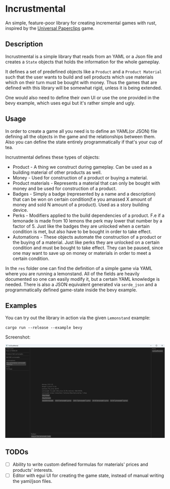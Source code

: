 # Incrustmental

An simple, feature-poor library for creating incremental games with rust, inspired by the [Universal Paperclips](https://www.decisionproblem.com/paperclips/) game.

## Description

Incrustmental is a simple library that reads from an YAML or a Json file and creates a `State` objects that holds the information for the whole gameplay.

It defines a set of predefined objects like a `Product` and a `Product Material` such that the user wants to build and sell products which use materials which on their turn must be bought with money. Thus the games that are defined with this library will be somewhat rigid, unless it is being extended.

One would also need to define their own UI or use the one provided in the bevy example, which uses egui but it's rather simple and ugly.

## Usage

In order to create a game all you need is to define an YAML(or JSON) file defining all the objects in the game and the relationships between them. Also you can define the state entirely programmatically if that's your cup of tea.

Incrustmental defines these types of objects:

* Product - A thing we construct during gameplay. Can be used as a building material of other products as well.
* Money - Used for construction of a product or buying a material.
* Product materials - Represents a material that can only be bought with money and be used for construction of a product.
* Badges - Simply a badge (represented by a name and a description) that can be won on certain condition(f.e you amassed X amount of money and sold N amount of a product). Used as a story building device.
* Perks - Modifiers applied to the build dependencies of a product. F.e if a lemonade is made from 10 lemons the perk may lower that number by a factor of 5. Just like the badges they are unlocked when a certain condition is met, but also have to be bought in order to take effect.
* Automations - These objects automate the construction of a product or the buying of a material. Just like perks they are unlocked on a certain condition and must be bought to take effect. They can be paused, since one may want to save up on money or materials in order to meet a certain condition.

In the `res` folder one can find the definition of a simple game via YAML where you are running a lemonstand. All of the fields are heavily documented so one can easily modify it, but a certain YAML knowledge is needed. There is also a JSON equivalent generated via `serde_json` and a programmatically defined game-state inside the bevy example.

## Examples

You can try out the library in action via the given `Lemonstand` example:

```
cargo run --release --example bevy
```

Screenshot:

![Alt text](res/screenshot.png "Lemonstand screenshot")

## TODOs

- [ ] Ability to write custom defined formulas for materials' prices and products' interests.
- [ ] Editor with egui UI for creating the game state, instead of manual writing the yaml/json files.
